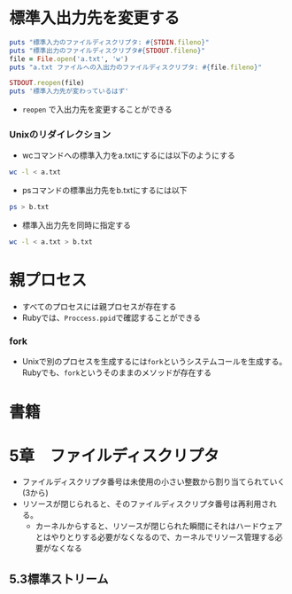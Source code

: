 # 標準入出力先を変更する
```ruby
puts "標準入力のファイルディスクリプタ: #{STDIN.fileno}"
puts "標準出力のファイルディスクリプタ#{STDOUT.fileno}"
file = File.open('a.txt', 'w')
puts "a.txt ファイルへの入出力のファイルディスクリプタ: #{file.fileno}"

STDOUT.reopen(file)
puts '標準入力先が変わっているはず'
```
- `reopen` で入出力先を変更することができる

### Unixのリダイレクション
- wcコマンドへの標準入力をa.txtにするには以下のようにする
```bash
wc -l < a.txt
```

- psコマンドの標準出力先をb.txtにするには以下
```bash
ps > b.txt
```

- 標準入出力先を同時に指定する
```bash
wc -l < a.txt > b.txt
```

# 親プロセス
- すべてのプロセスには親プロセスが存在する
- Rubyでは、`Proccess.ppid`で確認することができる

### fork
- Unixで別のプロセスを生成するには`fork`というシステムコールを生成する。Rubyでも、`fork`というそのままのメソッドが存在する

# 書籍　
# 5章　ファイルディスクリプタ
- ファイルディスクリプタ番号は未使用の小さい整数から割り当てられていく(3から)
- リソースが閉じられると、そのファイルディスクリプタ番号は再利用される。
  - カーネルからすると、リソースが閉じられた瞬間にそれはハードウェアとはやりとりする必要がなくなるので、カーネルでリソース管理する必要がなくなる
## 5.3標準ストリーム
